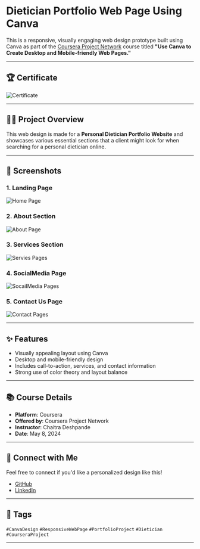 # Dietician Portfolio Web Page Using Canva

This is a responsive, visually engaging web design prototype built using Canva as part of the [Coursera Project Network](https://coursera.org/) course titled **"Use Canva to Create Desktop and Mobile-friendly Web Pages."**

---

## 🏆 Certificate

![Certificate](https://github.com/user-attachments/assets/3ff09abd-c2ad-4e47-a7fe-5e552891d4c2)

---

## 👩‍⚕️ Project Overview

This web design is made for a **Personal Dietician Portfolio Website** and showcases various essential sections that a client might look for when searching for a personal dietician online.

---

## 📸 Screenshots

### 1. Landing Page

![Home Page](https://github.com/user-attachments/assets/8bd7b78f-6313-4710-b92a-50791c81c595)

### 2. About Section

![About Page](https://github.com/user-attachments/assets/0f7013be-8796-43d9-8130-43e566546752)

### 3. Services Section

![Servies Pages](https://github.com/user-attachments/assets/06dab2e7-40b4-46c8-bdaa-9d071b4d258a)

### 4. SocialMedia Page

![SocailMedia Pages](https://github.com/user-attachments/assets/1055bf00-8efa-4c08-9c33-8af20fdd08c0)

### 5. Contact Us Page

![Contact Pages](https://github.com/user-attachments/assets/09a258ba-e2fc-4dad-a98a-1ed6cc1ad4df)

---

## ✨ Features

- Visually appealing layout using Canva
- Desktop and mobile-friendly design
- Includes call-to-action, services, and contact information
- Strong use of color theory and layout balance
  
---

## 📚 Course Details

- **Platform**: Coursera
- **Offered by**: Coursera Project Network
- **Instructor**: Chaitra Deshpande
- **Date**: May 8, 2024
  
---

## 🔗 Connect with Me

Feel free to connect if you'd like a personalized design like this!
* [GitHub](https://github.com/Kaviya-3016)
* [LinkedIn](https://www.linkedin.com/in/kaviya-murugan)

---

## 🔖 Tags

`#CanvaDesign` `#ResponsiveWebPage` `#PortfolioProject` `#Dietician` `#CourseraProject`

---
